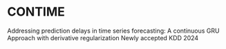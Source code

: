 # CONTIME
Addressing prediction delays in time series forecasting: A continuous GRU Approach with derivative regularization 
Newly accepted KDD 2024
